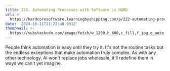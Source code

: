 ```yaml
---
title: 222. Automating Processes with Software is HARD
url: >-
  https://hardcoresoftware.learningbyshipping.com/p/222-automating-processes-with-software
date: '2024-10-11T21:22:40.991Z'
thumbnail: >-
  https://substackcdn.com/image/fetch/w_1200,h_600,c_fill,f_jpg,q_auto:good,fl_progressive:steep,g_auto/https%3A%2F%2Fsubstack-post-media.s3.amazonaws.com%2Fpublic%2Fimages%2F5d738925-8563-4ec7-98cb-6c369d8004ac_250x184.jpeg
---
```

People think automation is easy until they try it.  It's not the routine tasks but the endless exceptions that make automation truly complex. As with any other technology, AI won't replace jobs wholesale, it'll redefine them in ways we can't yet imagine.

